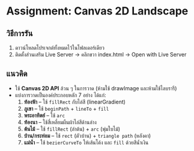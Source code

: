 # Assignment: Canvas 2D Landscape

## วิธีการรัน
1. ดาวน์โหลดโปรเจกต์ทั้งหมดไว้ในโฟลเดอร์เดียว
2. ติดตั้งส่วนเสริม Live Server → คลิกขวา index.html → Open with Live Server

## แนวคิด
- ใช้ **Canvas 2D API** ล้วน ๆ ในการวาด (ห้ามใช้ drawImage และห้ามใช้ไลบรารี)
- แบ่งการวาดเป็นองค์ประกอบหลัก 7 อย่าง ได้แก่:
  1. **ท้องฟ้า** – ใช้ `fillRect` กับไล่สี (linearGradient)  
  2. **ภูเขา** – ใช้ `beginPath` + `lineTo` + `fill`  
  3. **พระอาทิตย์** – ใช้ `arc`  
  4. **ท้องนา** – ใช้สี่เหลี่ยมผืนผ้าไล่สีด้านล่าง  
  5. **ต้นไม้** – ใช้ `fillRect` (ลำต้น) + `arc` (พุ่มใบไม้)  
  6. **บ้าน/กระท่อม** – ใช้ `rect` (ตัวบ้าน) + `triangle path` (หลังคา)  
  7. **แม่น้ำ** – ใช้ `bezierCurveTo` ให้เส้นโค้ง และ `fill` ด้วยสีน้ำเงิน  


